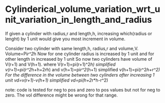 # Cylinderical_volume_variation_wrt_unit_variation_in_length_and_radius
If given a cylinder with radius,r and length,h, increasing which(radius or lenght) by 1 unit would give you most increment in volume.

Consider two cylinder with same length,h, radius,r and volume,V.
Volume=Pi*r^2*h
Now for one cylinder radius is increased by 1 unit and for other length in increased by 1 unit
So now two cylinders have volume of V(r+1) and V(h+1).
where V(r+1)=pi(r+1)^2*h)
simplified v(r+1)=pi(r^2*h+h+2*r*h)
and v(h+1)=pi*r^2*(h+1)
simplified v(h+1)=pi(r^2*h+r^2)
For the difference in the volume between two cylinders after increasing 1 unit
vd=v(r+1)-v(h+1)
simplified vd=pi(h+2*r*h-r^2)

note: code is tested for neg to pos and zero to pos values but not for neg to zero. The vol difference might be wrong
for that range.
